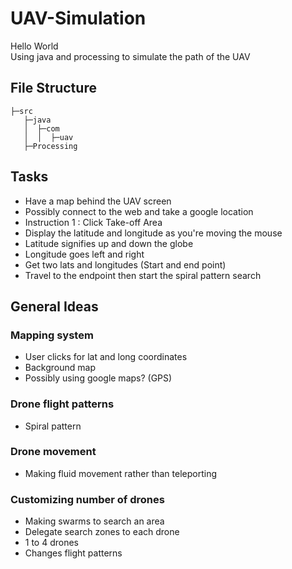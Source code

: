 # UAV-Simulation
Hello World  
Using java and processing to simulate the path of the UAV

## File Structure
```
├─src
   ├─java
   │  ├─com
   │  │  ├─uav
   ├─Processing
```
## Tasks
- Have a map behind the UAV screen
- Possibly connect to the web and take a google location
- Instruction 1 : Click Take-off Area
- Display the latitude and longitude as you're moving the mouse
- Latitude signifies up and down the globe 
- Longitude goes left and right
- Get two lats and longitudes (Start and end point) 
- Travel to the endpoint then start the spiral pattern search 

## General Ideas
### Mapping system
- User clicks for lat and long coordinates  
- Background map  
- Possibly using google maps? (GPS)  
### Drone flight patterns
- Spiral pattern  
### Drone movement
- Making fluid movement rather than teleporting  
### Customizing number of drones
- Making swarms to search an area  
- Delegate search zones to each drone  
- 1 to 4 drones  
- Changes flight patterns  